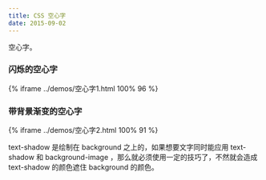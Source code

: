 ```yaml
---
title: CSS 空心字
date: 2015-09-02
---
```


空心字。
<!-- more -->

### 闪烁的空心字

{% iframe ../demos/空心字1.html 100% 96 %}

### 带背景渐变的空心字

{% iframe ../demos/空心字2.html 100% 91 %}

text-shadow 是绘制在 background 之上的，如果想要文字同时能应用 text-shadow 和 background-image ，那么就必须使用一定的技巧了，不然就会造成 text-shadow 的颜色遮住 background 的颜色。